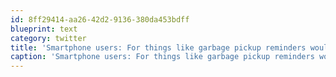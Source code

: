```yaml
---
id: 8ff29414-aa26-42d2-9136-380da453bdff
blueprint: text
category: twitter
title: 'Smartphone users: For things like garbage pickup reminders would you rather have an app, calendar, sms, or phone call to help remind you?'
caption: 'Smartphone users: For things like garbage pickup reminders would you rather have an app, calendar, sms, or phone call to help remind you?'
---
```

